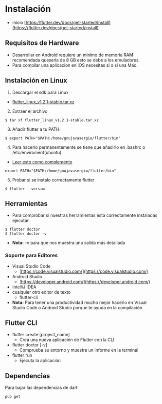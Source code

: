 # Instalación
- Inicio
[https://flutter.dev/docs/get-started/install](https://flutter.dev/docs/get-started/install)

## Requisitos de Hardware
- Desarrollar en Android requiere un minimo de memoria RAM recomendada queseria de 8 GB esto se debe a los emuladores.
- Para compilar una aplicacion en iOS necesitas si o si una Mac.

## Instalación en Linux
1. Descargar el sdk para Linux
- [flutter_linux_v1.2.1-stable.tar.xz](https://storage.googleapis.com/flutter_infra/releases/stable/linux/flutter_linux_v1.2.1-stable.tar.xz)

2. Extraer el archivo 
```
$ tar xf flutter_linux_v1.2.1-stable.tar.xz
```
3. Añadir flutter a tu PATH.
```
$ export PATH="$PATH:/home/gnujavasergio/flutter/bin"
```
4. Para hacerlo permanentemente se tiene que añadirlo en .bashrc o /etc/enviroment(ubuntu)
- [Leer esto como complemento](http://blockdeubuntu.blogspot.com/2009/01/cmo-modificar-la-variable-path.html)
```
export PATH="$PATH:/home/gnujavasergio/flutter/bin"
```
5. Probar si se instalo correctamente flutter
```
$ flutter --version
```
## Herramientas
- Para comprobar si nuestras herramientas esta correctamente instaladas ejecutar
```
$ flutter doctor
$ flutter doctor -v
```
- **Nota:** -v para que nos muestra una salida más detallada

### Soporte para Editores 
- Visual Studio Code
    - [https://code.visualstudio.com/](https://code.visualstudio.com/)
- Android Studio
    - [https://developer.android.com/](https://developer.android.com/)
- IntelliJ IDEA
- cualquier otro editor de texto
    - flutter-cli
- **Nota:** Para tener una productividad mucho mejor hacerlo en Visual Studio Code o Android Studio porque te ayuda en la compilación.

## Flutter CLI
- flutter create [project_name]
    - Crea una nueva aplicación de Flutter con la CLI
- flutter doctor [-v]
    - Comprueba su entorno y muestra un informe en la terminal
- flutter run
    - Ejecuta la aplicación
    
## Dependencias
Para bajar las dependencias de dart
```
pub get
```
